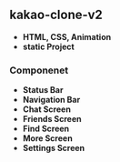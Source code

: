 ## kakao-clone-v2

- **HTML, CSS, Animation**
- **static Project**


### Componenet

- **Status Bar**
- **Navigation Bar**
- **Chat Screen**
- **Friends Screen**
- **Find Screen**
- **More Screen**
- **Settings Screen**


